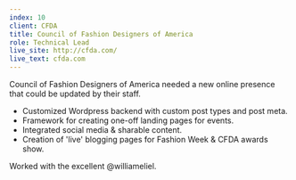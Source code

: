 ```yaml
---
index: 10
client: CFDA
title: Council of Fashion Designers of America
role: Technical Lead
live_site: http://cfda.com/
live_text: cfda.com
---
```

Council of Fashion Designers of America needed a new online presence that could be updated by their staff.

* Customized Wordpress backend with custom post types and post meta.
* Framework for creating one-off landing pages for events.
* Integrated social media & sharable content.
* Creation of 'live' blogging pages for Fashion Week & CFDA awards show.

Worked with the excellent @williameliel.

